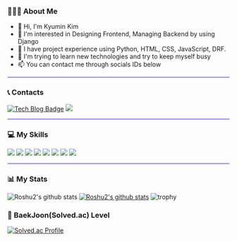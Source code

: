 ### 🙋🏻‍♀ About Me
- :wave: Hi, I'm Kyumin Kim <br/> 
- :eyes: I'm interested in Designing Frontend, Managing Backend by using Django<br/>
- :wrench: I have project experience using Python, HTML, CSS, JavaScript, DRF.
- :seedling: I'm trying to learn new technologies and try to keep myself busy<br/>
- :mailbox: You can contact me through socials IDs below <br/>

<hr style="height:2px;border-width:1;border-radius: 5px;color:gray;background-color:#8080ff">

### :telephone_receiver: Contacts
[![Tech Blog Badge](http://img.shields.io/badge/-Tech%20blog-black?style=flat-square&logo=github&link=https://kyumin1020.tistory.com/)](https://kyumin1020.tistory.com/)
<a href="mailto:kyumin1020@gmail.com" target="_blank"><img src="https://img.shields.io/badge/kyumin1020@gmail.com-EA4335?style=flat-square&logo=Gmail&logoColor=white"/></a>


<hr style="height:2px;border-width:1;border-radius: 5px;color:gray;background-color:#8080ff">

### :computer: My Skills
<p>
    <img src="https://img.shields.io/badge/python-3670A0?style=for-the-badge&logo=python&logoColor=ffdd54"> 
    <img src="https://img.shields.io/badge/django-%23092E20.svg?style=for-the-badge&logo=django&logoColor=white">
    <img src="https://img.shields.io/badge/DJANGO-REST-ff1709?style=for-the-badge&logo=django&logoColor=white&color=ff1709&labelColor=gray">
    <img src="https://img.shields.io/badge/html5-E34F26?style=for-the-badge&logo=html5&logoColor=white"> 
    <img src="https://img.shields.io/badge/css-1572B6?style=for-the-badge&logo=css3&logoColor=white"> 
    <img src="https://img.shields.io/badge/javascript-F7DF1E?style=for-the-badge&logo=javascript&logoColor=black">
    <img src="https://img.shields.io/badge/mysql-%2300f.svg?style=for-the-badge&logo=mysql&logoColor=white">
    <img src="https://img.shields.io/badge/AWS-%23FF9900.svg?style=for-the-badge&logo=amazon-aws&logoColor=white">
    
</p>

<hr style="height:2px;border-width:1;border-radius: 5px;color:gray;background-color:#8080ff">

### :bar_chart: My Stats
![Roshu2's github stats](https://github-readme-stats.vercel.app/api?username=Roshu2&show_icons=true)
[![Roshu2's github stats](https://github-readme-stats.vercel.app/api/top-langs/?username=Roshu2&show_icons=true&title_color=004386&icon_color=004386&layout=compact)](https://github.com/Roshu2)
![trophy](https://github-profile-trophy.vercel.app/?username=Roshu2)

<!-- <hr style="height:2px;border-width:1;border-radius: 5px;color:gray;background-color:#8080ff"> -->

### 🥇 BaekJoon(Solved.ac) Level
[![Solved.ac Profile](http://mazassumnida.wtf/api/v2/generate_badge?boj=dusrn1020)](https://solved.ac/dusrn1020/)

<!--
**Roshu2/Roshu2** is a ✨ _special_ ✨ repository because its `README.md` (this file) appears on your GitHub profile.

Here are some ideas to get you started:

- 🔭 I’m currently working on ...
- 🌱 I’m currently learning ...
- 👯 I’m looking to collaborate on ...
- 🤔 I’m looking for help with ...
- 💬 Ask me about ...
- 📫 How to reach me: ...
- 😄 Pronouns: ...
- ⚡ Fun fact: ...
-->
